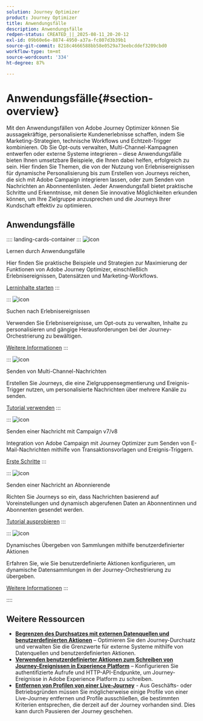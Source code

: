 ```yaml
---
solution: Journey Optimizer
product: Journey Optimizer
title: Anwendungsfälle
description: Anwendungsfälle
redpen-status: CREATED_||_2025-08-11_20-20-12
exl-id: 09b60e6e-8874-4950-a37a-fc807d3b39b1
source-git-commit: 8218c4666588bb58e0529a73eebcddef3209cbd0
workflow-type: tm+mt
source-wordcount: '334'
ht-degree: 87%

---
```


# Anwendungsfälle{#section-overview}

Mit den Anwendungsfällen von Adobe Journey Optimizer können Sie aussagekräftige, personalisierte Kundenerlebnisse schaffen, indem Sie Marketing-Strategien, technische Workflows und Echtzeit-Trigger kombinieren. Ob Sie Opt-outs verwalten, Multi-Channel-Kampagnen entwerfen oder externe Systeme integrieren – diese Anwendungsfälle bieten Ihnen umsetzbare Beispiele, die Ihnen dabei helfen, erfolgreich zu sein. Hier finden Sie Themen, die von der Nutzung von Erlebnisereignissen für dynamische Personalisierung bis zum Erstellen von Journeys reichen, die sich mit Adobe Campaign integrieren lassen, oder zum Senden von Nachrichten an Abonnentenlisten. Jeder Anwendungsfall bietet praktische Schritte und Erkenntnisse, mit denen Sie innovative Möglichkeiten erkunden können, um Ihre Zielgruppe anzusprechen und die Journeys Ihrer Kundschaft effektiv zu optimieren.

## Anwendungsfälle

:::: landing-cards-container
:::
![icon](https://cdn.experienceleague.adobe.com/icons/book.svg?lang=de)

Lernen durch Anwendungsfälle

Hier finden Sie praktische Beispiele und Strategien zur Maximierung der Funktionen von Adobe Journey Optimizer, einschließlich Erlebnisereignissen, Datensätzen und Marketing-Workflows.

[Lerninhalte starten](../using/building-journeys/jo-use-cases.md)
:::

:::
![icon](https://cdn.experienceleague.adobe.com/icons/list-check.svg?lang=de)

Suchen nach Erlebnisereignissen

Verwenden Sie Erlebnisereignisse, um Opt-outs zu verwalten, Inhalte zu personalisieren und gängige Herausforderungen bei der Journey-Orchestrierung zu bewältigen.

[Weitere Informationen](../using/building-journeys/exp-event-lookup.md)
:::

:::
![icon](https://cdn.experienceleague.adobe.com/icons/circle-play.svg?lang=de)

Senden von Multi-Channel-Nachrichten

Erstellen Sie Journeys, die eine Zielgruppensegmentierung und Ereignis-Trigger nutzen, um personalisierte Nachrichten über mehrere Kanäle zu senden.

[Tutorial verwenden](../using/building-journeys/journeys-uc.md)
:::

:::
![icon](https://cdn.experienceleague.adobe.com/icons/puzzle-piece.svg?lang=de)

Senden einer Nachricht mit Campaign v7/v8

Integration von Adobe Campaign mit Journey Optimizer zum Senden von E-Mail-Nachrichten mithilfe von Transaktionsvorlagen und Ereignis-Triggern.

[Erste Schritte](../using/building-journeys/ajo-ac.md)
:::

:::
![icon](https://cdn.experienceleague.adobe.com/icons/list-check.svg?lang=de)

Senden einer Nachricht an Abonnierende

Richten Sie Journeys so ein, dass Nachrichten basierend auf Voreinstellungen und dynamisch abgerufenen Daten an Abonnentinnen und Abonnenten gesendet werden.

[Tutorial ausprobieren](../using/building-journeys/message-to-subscribers-uc.md)
:::

:::
![icon](https://cdn.experienceleague.adobe.com/icons/code-branch.svg?lang=de)

Dynamisches Übergeben von Sammlungen mithilfe benutzerdefinierter Aktionen

Erfahren Sie, wie Sie benutzerdefinierte Aktionen konfigurieren, um dynamische Datensammlungen in der Journey-Orchestrierung zu übergeben.

[Weitere Informationen](../using/building-journeys/collections.md)
:::

::::


## Weitere Ressourcen

- **[Begrenzen des Durchsatzes mit externen Datenquellen und benutzerdefinierten Aktionen](../using/building-journeys/limit-throughput.md)** – Optimieren Sie den Journey-Durchsatz und verwalten Sie die Grenzwerte für externe Systeme mithilfe von Datenquellen und benutzerdefinierten Aktionen.
- **[Verwenden benutzerdefinierter Aktionen zum Schreiben von Journey-Ereignissen in Experience Platform](../using/building-journeys/custom-action-aep.md)** – Konfigurieren Sie authentifizierte Aufrufe und HTTP-API-Endpunkte, um Journey-Ereignisse in Adobe Experience Platform zu schreiben.
- **[Entfernen von Profilen von einer Live-Journey](../using/building-journeys/journey-pause.md#apply-an-exit-criteria-in-a-paused-journey)** - Aus Geschäfts- oder Betriebsgründen müssen Sie möglicherweise einige Profile von einer Live-Journey entfernen und Profile ausschließen, die bestimmten Kriterien entsprechen, die derzeit auf der Journey vorhanden sind. Dies kann durch Pausieren der Journey geschehen.
